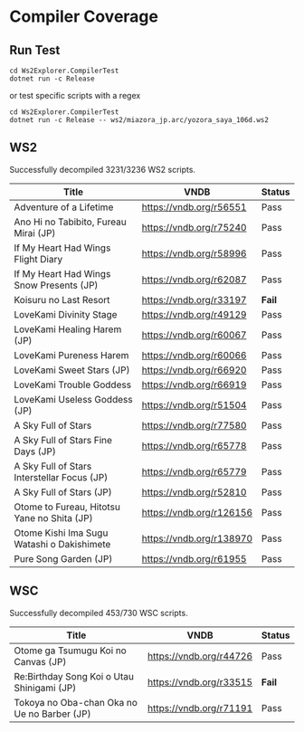 # Compiler Coverage

## Run Test

```
cd Ws2Explorer.CompilerTest
dotnet run -c Release
```

or test specific scripts with a regex

```
cd Ws2Explorer.CompilerTest
dotnet run -c Release -- ws2/miazora_jp.arc/yozora_saya_106d.ws2
```

## WS2

Successfully decompiled 3231/3236 WS2 scripts.

| Title                                       | VNDB                     | Status   |
|---------------------------------------------|--------------------------|----------|
| Adventure of a Lifetime                     | https://vndb.org/r56551  | Pass     |
| Ano Hi no Tabibito, Fureau Mirai (JP)       | https://vndb.org/r75240  | Pass     |
| If My Heart Had Wings Flight Diary          | https://vndb.org/r58996  | Pass     |
| If My Heart Had Wings Snow Presents (JP)    | https://vndb.org/r62087  | Pass     |
| Koisuru no Last Resort                      | https://vndb.org/r33197  | **Fail** |
| LoveKami Divinity Stage                     | https://vndb.org/r49129  | Pass     |
| LoveKami Healing Harem (JP)                 | https://vndb.org/r60067  | Pass     |
| LoveKami Pureness Harem                     | https://vndb.org/r60066  | Pass     |
| LoveKami Sweet Stars (JP)                   | https://vndb.org/r66920  | Pass     |
| LoveKami Trouble Goddess                    | https://vndb.org/r66919  | Pass     |
| LoveKami Useless Goddess (JP)               | https://vndb.org/r51504  | Pass     |
| A Sky Full of Stars                         | https://vndb.org/r77580  | Pass     |
| A Sky Full of Stars Fine Days (JP)          | https://vndb.org/r65778  | Pass     |
| A Sky Full of Stars Interstellar Focus (JP) | https://vndb.org/r65779  | Pass     |
| A Sky Full of Stars (JP)                    | https://vndb.org/r52810  | Pass     |
| Otome to Fureau, Hitotsu Yane no Shita (JP) | https://vndb.org/r126156 | Pass     |
| Otome Kishi Ima Sugu Watashi o Dakishimete  | https://vndb.org/r138970 | Pass     |
| Pure Song Garden (JP)                       | https://vndb.org/r61955  | Pass     |

## WSC

Successfully decompiled 453/730 WSC scripts.

| Title                                       | VNDB                    | Status   |
|---------------------------------------------|-------------------------|----------|
| Otome ga Tsumugu Koi no Canvas (JP)         | https://vndb.org/r44726 | Pass     |
| Re:Birthday Song Koi o Utau Shinigami (JP)  | https://vndb.org/r33515 | **Fail** |
| Tokoya no Oba-chan Oka no Ue no Barber (JP) | https://vndb.org/r71191 | Pass     |
